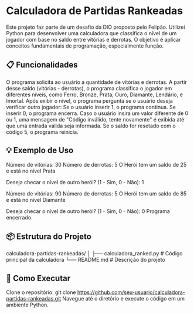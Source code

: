 # Calculadora de Partidas Rankeadas
Este projeto faz parte de um desafio da DIO proposto pelo Felipão. Utilizei Python para desenvolver uma calculadora que classifica o nível de um jogador com base no saldo entre vitórias e derrotas. O objetivo é aplicar conceitos fundamentais de programação, especialmente função.

## 📋 Funcionalidades
O programa solicita ao usuário a quantidade de vitórias e derrotas.
A partir desse saldo (vitórias - derrotas), o programa classifica o jogador em diferentes níveis, como Ferro, Bronze, Prata, Ouro, Diamante, Lendário, e Imortal.
Após exibir o nível, o programa pergunta se o usuário deseja verificar outro jogador:
    Se o usuário inserir 1, o programa continua.
    Se inserir 0, o programa encerra.
    Caso o usuário insira um valor diferente de 0 ou 1, uma mensagem de "Código inválido, tente novamente" é exibida até que uma entrada válida seja informada.
Se o saldo for resetado com o código 5, o programa reinicia.

## 💡 Exemplo de Uso
Número de vitórias: 30
Número de derrotas: 5
O Herói tem um saldo de 25 e está no nível Prata

Deseja checar o nível de outro herói? (1 - Sim, 0 - Não): 1

Número de vitórias: 90
Número de derrotas: 5
O Herói tem um saldo de 85 e está no nível Diamante

Deseja checar o nível de outro herói? (1 - Sim, 0 - Não): 0
Programa encerrado.

## 📦 Estrutura do Projeto
calculadora-partidas-rankeadas/
│
├── calculadora_ranked.py   # Código principal da calculadora
└── README.md               # Descrição do projeto

## 🚀 Como Executar
Clone o repositório:
git clone https://github.com/seu-usuario/calculadora-partidas-rankeadas.git
Navegue até o diretório e execute o código em um ambiente Python.

